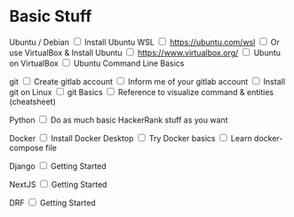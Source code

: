 # Basic Stuff

Ubuntu / Debian
<input type="checkbox" /> Install Ubuntu WSL
	<input type="checkbox" /> https://ubuntu.com/wsl
<input type="checkbox" /> Or use VirtualBox & Install Ubuntu
	<input type="checkbox" /> https://www.virtualbox.org/
	<input type="checkbox" /> Ubuntu on VirtualBox
<input type="checkbox" /> Ubuntu Command Line Basics

git
<input type="checkbox" /> Create gitlab account
<input type="checkbox" /> Inform me of your gitlab account
<input type="checkbox" /> Install git on Linux
<input type="checkbox" /> git Basics
<input type="checkbox" /> Reference to visualize command & entities (cheatsheet)

Python
<input type="checkbox" /> Do as much basic  HackerRank stuff as you want

Docker
<input type="checkbox" /> Install Docker Desktop
<input type="checkbox" /> Try Docker basics
<input type="checkbox" /> Learn docker-compose file

Django
<input type="checkbox" /> Getting Started

NextJS
<input type="checkbox" /> Getting Started

DRF
<input type="checkbox" /> Getting Started
